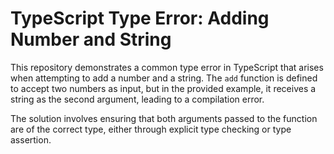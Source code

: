 # TypeScript Type Error: Adding Number and String

This repository demonstrates a common type error in TypeScript that arises when attempting to add a number and a string. The `add` function is defined to accept two numbers as input, but in the provided example, it receives a string as the second argument, leading to a compilation error.

The solution involves ensuring that both arguments passed to the function are of the correct type, either through explicit type checking or type assertion.